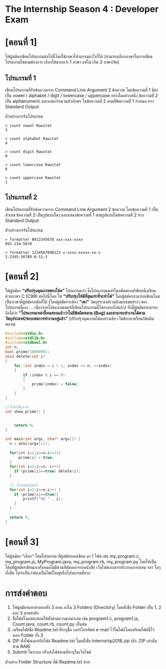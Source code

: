 # The Internship Season 4 : Developer Exam
# [ตอนที่ 1]
ให้ผู้สมัครเขียนโปรแกรมต่อไปนี้โดยใช้ภาษาโปรแกรมอะไรก็ได้ (สามารถเลือกภาษาในการเขียนโปรแกรมได้ตามต้องการ เลือกได้มากกว่า 1 ภาษา แต่ไม่ เกิน 3 ภาษา/ข้อ)

## โปรแกรมที่ 1
เขียนโปรแกรมที่รับข้อความจาก Command Line Argument 2 ข้อความ โดยข้อความที่ 1 มีค่าเป็น vowel / alphabet / digit / lowercase / uppercase อย่างใดอย่างหนึ่ง
ข้อความที่ 2 เป็น alphanumeric
และแสดงจำนวนตัวอักษร ในข้อความที่ 2 ตามที่ข้อความที่ 1 กำหนด ทาง Standard Output

ตัวอย่างการรันโปรแกรม

```
> count vowel Rawitat
3
```

```
> count alphabet Rawitat
4
```

```
> count digit Rawitat
0
```

```
> count lowercase Rawitat
6
```

```
> count uppercase Rawitat
1
```

## โปรแกรมที่ 2
เขียนโปรแกรมที่รับข้อความจาก Command Line Argument 2 ข้อความ โดยข้อความที่ 1 เป็นตัวเลข ข้อความที่ 2 เป็นรูปแบบใดๆ
และแสดงข้อความที่ 1 ตามรูปแบบในข้อความที่ 2 ทาง Standard Output

ตัวอย่างการรันโปรแกรม

```
> formatter 0912345678 xxx-xxx-xxxx
091-234-5678
```

```
> formatter 1234567890123 x-xxxx-xxxxx-xx-x
1-2345-56789-0-12-3
```

# [ตอนที่ 2]
ให้ผู้สมัคร **“ปรับปรุงคุณภาพของโค้ด”** โปรแกรมเก่า ซึ่งโปรแกรมเมอร์ในอดีตของบริษัทหนึ่งเขียนด้วยภาษา C (C99) ต่อไปนี้โดย ให้ **“ปรับปรุงให้ดีที่สุดเท่าที่จะทำได้”** โดยผู้สมัครสามารถเขียนใหม่เป็นภาษาที่ผู้สมัครถนัดก็ได้ (โดยผู้สมัครจะต้อง **“เดา”** วัตถุประสงค์รวมถึงขอบเขตต่างๆ ของโปรแกรมนี้เอง ... เนื่องจากโปรแกรมเมอร์ที่เขียนโปรแกรมนี้ได้ลาออกไปแล้ว) ทั้งนี้ผู้สมัครสามารถถือได้ว่า **“โปรแกรมเหล่านี้ทดสอบแล้วว่าไม่มีข้อผิดพลาด (Bug) และสามารถทำงานได้ตามวัตถุประสงค์/ขอบเขตการทำงานอยู่แล้ว”** (ปรับปรุงคุณภาพโค้ดอย่างเดียว ไม่ต้องหาหรือแก้ข้อผิดพลาด)

```c
#include<stdio.h>
#include<stdlib.h>
#include<stdbool.h>
int n;
bool prime[1000000];
void delete(int i) 
{
    for (int index = i + 1; index <= n; ++index) 
    {
        if (index % i == 0) 
        {
            prime[index] = false;
        }
    }
}

//ไม่ได้ใช้แล้วค่ะ
int show_prime() {
    
    
    return 0;
}

int main(int argc, char* argv[]) {
  n = atoi(argv[1]);
  
  for(int i=2;i<=n;i+=1){
      prime[i] = true;
  }
  for(int i=2;i<=n; i++){
	if (prime[i]==true) delete(i);
  }
  
  // โชว์ค่าoutput
  for(int i=2;i<=n;i++) {
	if (prime[i]==true){
	    printf("%d " , i);
	}
  }
	
  return 0;
}
```

# [ตอนที่ 3]
ให้ผู้สมัคร “เลือก” โค้ดโปรแกรม ที่ผู้สมัครเคยเขียน มา 1 ไฟล์ เช่น my_program.c, my_program.js, MyProgram.java, my_program.rb, my_program.py
โดยให้เป็นโค้ดที่ผู้สมัครเขียนเองทั้งหมดไม่มีส่วนที่คัดลอกจากหนังสือ เว็บไซต์เอกสารประกอบการสอน ฯลฯ ใดๆ ทั้งสิ้น ไม่จำเป็นว่าต้องเป็นไฟล์ใหญ่หรือโปรแกรมที่ยาก

# การส่งคำตอบ
1. ให้ผู้สมัครแยกคำตอบทั้ง 3 ตอน ลงใน 3 Folders (Directory) โดยตั้งชื่อ Folder เป็น 1, 2 และ 3 ตามลำดับ
2. ชื่อไฟล์ในแต่ละตอนให้ตั้งตามความเหมาะสม เช่น program1.c, program1.js, Count.java, count.rb, count.py เป็นต้น
3. เตรียมไฟล์ชื่อ Readme.txt ที่ระบุชื่อ เบอร์โทรศัพท์ e-mail ไว้ในไฟล์โดยเตรียมไฟล์นี้ไว้นอก Folder ทั้ง 3
4. ZIP ทั้งโฟลเดอร์กับไฟล์ Readme.txt โดยตั้งชื่อ Internship2018.zip (ย้ำ: ZIP เท่านั้น ห้าม RAR)
5. Submit ในระบบ หรือส่งไฟล์ตามที่ระบุในเว็บไซต์

ตัวอย่าง Folder Structure ที่มี Readme.txt ด้วย